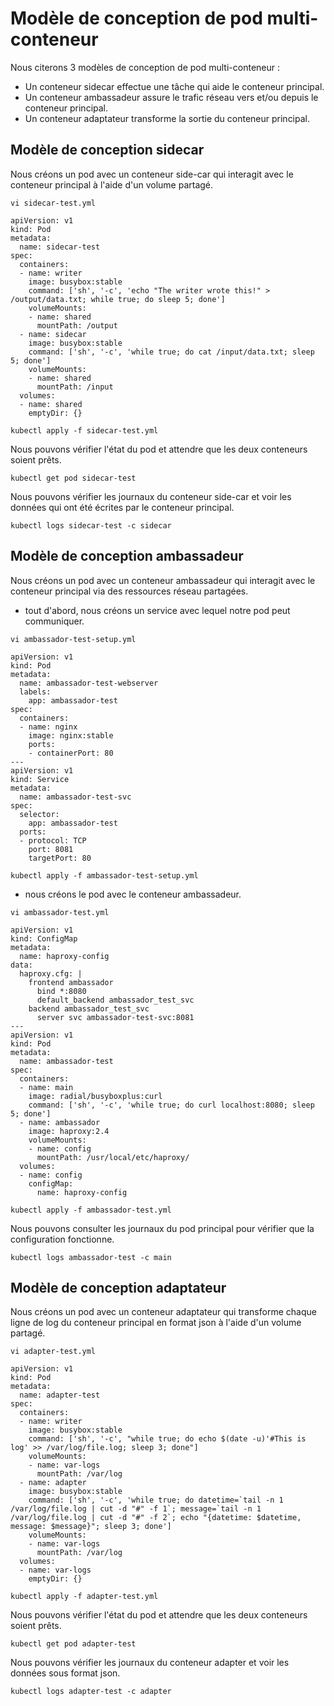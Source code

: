 # Modèle de conception de pod multi-conteneur
Nous citerons 3 modèles de conception de pod multi-conteneur :
- Un conteneur sidecar effectue une tâche qui aide le conteneur principal.<br>
- Un conteneur ambassadeur assure le trafic réseau vers et/ou depuis le conteneur principal.<br>
- Un conteneur adaptateur transforme la sortie du conteneur principal.

## Modèle de conception sidecar
Nous créons un pod avec un conteneur side-car qui interagit avec le conteneur principal à l'aide d'un volume partagé.
```
vi sidecar-test.yml
```

```
apiVersion: v1
kind: Pod
metadata:
  name: sidecar-test
spec:
  containers:
  - name: writer
    image: busybox:stable
    command: ['sh', '-c', 'echo "The writer wrote this!" > /output/data.txt; while true; do sleep 5; done']
    volumeMounts:
    - name: shared
      mountPath: /output
  - name: sidecar
    image: busybox:stable
    command: ['sh', '-c', 'while true; do cat /input/data.txt; sleep 5; done']
    volumeMounts:
    - name: shared
      mountPath: /input
  volumes:
  - name: shared
    emptyDir: {}
```

```
kubectl apply -f sidecar-test.yml
```

Nous pouvons vérifier l'état du pod et attendre que les deux conteneurs soient prêts.
```
kubectl get pod sidecar-test
```

Nous pouvons vérifier les journaux du conteneur side-car et voir les données qui ont été écrites par le conteneur principal.
```
kubectl logs sidecar-test -c sidecar
```

## Modèle de conception ambassadeur
Nous créons un pod avec un conteneur ambassadeur qui interagit avec le conteneur principal via des ressources réseau partagées.<br>
- tout d'abord, nous créons un service avec lequel notre pod peut communiquer.
```
vi ambassador-test-setup.yml
```

```
apiVersion: v1
kind: Pod
metadata:
  name: ambassador-test-webserver
  labels:
    app: ambassador-test
spec:
  containers:
  - name: nginx
    image: nginx:stable
    ports:
    - containerPort: 80
---
apiVersion: v1
kind: Service
metadata:
  name: ambassador-test-svc
spec:
  selector:
    app: ambassador-test
  ports:
  - protocol: TCP
    port: 8081
    targetPort: 80    
```

```
kubectl apply -f ambassador-test-setup.yml
```

- nous créons le pod avec le conteneur ambassadeur.
```
vi ambassador-test.yml
```

```
apiVersion: v1
kind: ConfigMap
metadata:
  name: haproxy-config
data:
  haproxy.cfg: |
    frontend ambassador
      bind *:8080
      default_backend ambassador_test_svc
    backend ambassador_test_svc
      server svc ambassador-test-svc:8081
---
apiVersion: v1
kind: Pod
metadata:
  name: ambassador-test
spec:
  containers:
  - name: main
    image: radial/busyboxplus:curl
    command: ['sh', '-c', 'while true; do curl localhost:8080; sleep 5; done']
  - name: ambassador
    image: haproxy:2.4
    volumeMounts:
    - name: config
      mountPath: /usr/local/etc/haproxy/
  volumes:
  - name: config
    configMap:
      name: haproxy-config      
```

```
kubectl apply -f ambassador-test.yml
```

Nous pouvons consulter les journaux du pod principal pour vérifier que la configuration fonctionne.
```
kubectl logs ambassador-test -c main
```

## Modèle de conception adaptateur
Nous créons un pod avec un conteneur adaptateur qui transforme chaque ligne de log du conteneur principal en format json à l'aide d'un volume partagé.

```
vi adapter-test.yml
```

```
apiVersion: v1
kind: Pod
metadata:
  name: adapter-test
spec:
  containers:
  - name: writer
    image: busybox:stable
    command: ['sh', '-c', "while true; do echo $(date -u)'#This is log' >> /var/log/file.log; sleep 3; done"]
    volumeMounts:
    - name: var-logs
      mountPath: /var/log
  - name: adapter
    image: busybox:stable
    command: ['sh', '-c', 'while true; do datetime=`tail -n 1 /var/log/file.log | cut -d "#" -f 1`; message=`tail -n 1 /var/log/file.log | cut -d "#" -f 2`; echo "{datetime: $datetime, message: $message}"; sleep 3; done']
    volumeMounts:
    - name: var-logs
      mountPath: /var/log
  volumes:
  - name: var-logs
    emptyDir: {}
```

```
kubectl apply -f adapter-test.yml
```

Nous pouvons vérifier l'état du pod et attendre que les deux conteneurs soient prêts.
```
kubectl get pod adapter-test
```

Nous pouvons vérifier les journaux du conteneur adapter et voir les données sous format json.
```
kubectl logs adapter-test -c adapter
```